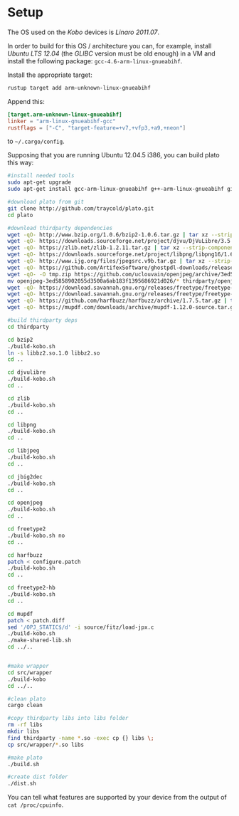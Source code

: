 # Setup

The OS used on the *Kobo* devices is *Linaro 2011.07*.

In order to build for this OS / architecture you can, for example, install *Ubuntu LTS 12.04* (the *GLIBC* version must be old enough) in a VM and install the following package: `gcc-4.6-arm-linux-gnueabihf`.

Install the appropriate target:
```sh
rustup target add arm-unknown-linux-gnueabihf
```

Append this:
```toml
[target.arm-unknown-linux-gnueabihf]
linker = "arm-linux-gnueabihf-gcc"
rustflags = ["-C", "target-feature=+v7,+vfp3,+a9,+neon"]
```
to `~/.cargo/config`.

Supposing that you are running Ubuntu 12.04.5 i386, you can build plato this way:
```sh
#install needed tools
sudo apt-get upgrade
sudo apt-get install gcc-arm-linux-gnueabihf g++-arm-linux-gnueabihf git build-essential libtool automake cmake ragel pck-config unzip

#download plato from git
git clone http://github.com/traycold/plato.git
cd plato

#download thirdparty dependencies
wget -qO- http://www.bzip.org/1.0.6/bzip2-1.0.6.tar.gz | tar xz --strip-components=1 -C thirdparty/bzip2 
wget -qO- https://downloads.sourceforge.net/project/djvu/DjVuLibre/3.5.27/djvulibre-3.5.27.tar.gz | tar xz --strip-components=1 -C thirdparty/djvulibre 
wget -qO- https://zlib.net/zlib-1.2.11.tar.gz | tar xz --strip-components=1 -C thirdparty/zlib 
wget -qO- https://downloads.sourceforge.net/project/libpng/libpng16/1.6.34/libpng-1.6.34.tar.gz | tar xz --strip-components=1 -C thirdparty/libpng
wget -qO- http://www.ijg.org/files/jpegsrc.v9b.tar.gz | tar xz --strip-components=1 -C thirdparty/libjpeg
wget -qO- https://github.com/ArtifexSoftware/ghostpdl-downloads/releases/download/gs922/jbig2dec-0.14.tar.gz | tar xz --strip-components=1 -C thirdparty/jbig2dec
wget -qO- -O tmp.zip https://github.com/uclouvain/openjpeg/archive/3ed5858902055d3500a6ab183f1395686921d026.zip && unzip tmp.zip && rm tmp.zip
mv openjpeg-3ed5858902055d3500a6ab183f1395686921d026/* thirdparty/openjpeg && rm -rf openjpeg-3ed5858902055d3500a6ab183f1395686921d026
wget -qO- https://download.savannah.gnu.org/releases/freetype/freetype-2.9.tar.gz | tar xz --strip-components=1 -C thirdparty/freetype2 
wget -qO- https://download.savannah.gnu.org/releases/freetype/freetype-2.9.tar.gz | tar xz --strip-components=1 -C thirdparty/freetype2-hb
wget -qO- https://github.com/harfbuzz/harfbuzz/archive/1.7.5.tar.gz | tar xz --strip-components=1 -C thirdparty/harfbuzz 
wget -qO- https://mupdf.com/downloads/archive/mupdf-1.12.0-source.tar.gz | tar xz --strip-components=1 -C thirdparty/mupdf 

#build thirdparty deps
cd thirdparty

cd bzip2
./build-kobo.sh
ln -s libbz2.so.1.0 libbz2.so
cd ..

cd djvulibre
./build-kobo.sh
cd ..

cd zlib
./build-kobo.sh
cd ..

cd libpng
./build-kobo.sh
cd ..

cd libjpeg
./build-kobo.sh
cd ..

cd jbig2dec
./build-kobo.sh
cd ..

cd openjpeg
./build-kobo.sh
cd ..

cd freetype2
./build-kobo.sh no
cd ..

cd harfbuzz
patch < configure.patch
./build-kobo.sh
cd ..

cd freetype2-hb
./build-kobo.sh
cd ..

cd mupdf
patch < patch.diff
sed '/OPJ_STATIC$/d' -i source/fitz/load-jpx.c
./build-kobo.sh
./make-shared-lib.sh
cd ../..


#make wrapper
cd src/wrapper
./build-kobo
cd ../..

#clean plato
cargo clean

#copy thirdparty libs into libs folder
rm -rf libs
mkdir libs
find thirdparty -name *.so -exec cp {} libs \;
cp src/wrapper/*.so libs

#make plato
./build.sh

#create dist folder
./dist.sh
```

You can tell what features are supported by your device from the output of `cat /proc/cpuinfo`.
